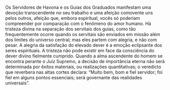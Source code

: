 ﻿Os Servidores de Havona e os Guias dos Graduados manifestam uma devoção transcendente no seu trabalho e uma afeição comovente uns pelos outros, afeição que, embora espiritual, vocês só poderiam compreender por comparação com o fenômeno do amor humano. Há tristeza divina na separação dos servitais dos guias, como tão frequentemente ocorre quando os servitais são enviados em missão além dos limites do universo central; mas eles partem com alegria, e não com pesar. A alegria da satisfação do elevado dever é a emoção eclipsante dos seres espirituais. A tristeza não pode existir em face da consciência do dever divino fielmente cumprido. Quando a alma ascendente do homem se encontra perante o Juiz Supremo, a decisão de importância eterna não será determinada por êxitos materiais, ou realizações quantitativas; o veredicto que reverbera nas altas cortes declara: “Muito bem, bom e fiel servidor; foi fiel em alguns pontos essenciais; será governante das realidades universais”.
